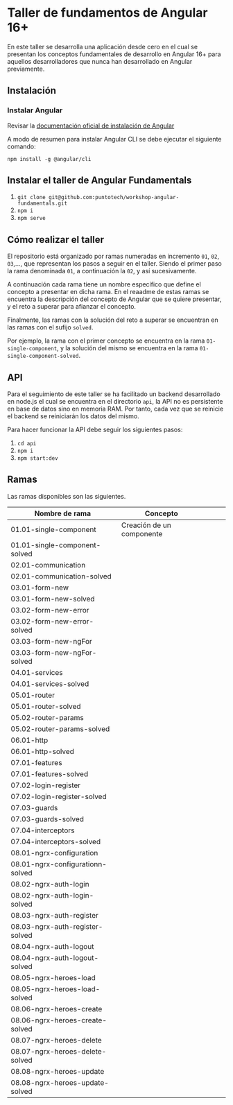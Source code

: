 # Taller de fundamentos de Angular 16+

En este taller se desarrolla una aplicación desde cero en el cual se presentan los conceptos fundamentales de desarrollo en Angular 16+ para aquellos desarrolladores que nunca han desarrollado en Angular previamente.

## Instalación

### Instalar Angular

Revisar la [documentación oficial de instalación de Angular](https://docs.angular.lat/guide/setup-local#instalar-la-cli-de-angular)

A modo de resumen para instalar Angular CLI se debe ejecutar el siguiente comando:

`npm install -g @angular/cli`

## Instalar el taller de Angular Fundamentals

1. `git clone git@github.com:puntotech/workshop-angular-fundamentals.git`
2. `npm i` 
3. `npm serve`

## Cómo realizar el taller

El repositorio está organizado por ramas numeradas en incremento `01`, `02`, `03`,..., que representan los pasos a seguir en el taller. Siendo el primer paso la rama denominada `01`, a continuación la `02`, y así sucesivamente.

A continuación cada rama tiene un nombre específico que define el concepto a presentar en dicha rama. En el reaadme de estas ramas se encuentra la descripción del concepto de Angular que se quiere presentar, y el reto a superar para afianzar el concepto.

Finalmente, las ramas con la solución del reto a superar se encuentran en las ramas con el sufijo `solved`. 

Por ejemplo, la rama con el primer concepto se encuentra en la rama `01-single-component`, y la solución del mismo se encuentra en la rama `01-single-component-solved`.

## API

Para el seguimiento de este taller se ha facilitado un backend desarrollado en node.js el cual se encuentra en el directorio `api`, la API no es persistente en base de datos sino en memoria RAM. Por tanto, cada vez que se reinicie el backend se reiniciarán los datos del mismo.

Para hacer funcionar la API debe seguir los siguientes pasos:

1. `cd api`
2. `npm i`
3. `npm start:dev`

## Ramas

Las ramas disponibles son las siguientes.

| Nombre de rama | Concepto  |  |   |   |
|---|---|---|---|---|
|  01.01-single-component  |  Creación de un componente  |   |   |   |
|  01.01-single-component-solved|   |   |   |   |
|  02.01-communication |   |   |   |   |
|  02.01-communication-solved |   |   |   |   |
|  03.01-form-new |   |   |   |   |
|  03.01-form-new-solved |   |   |   |   |
|  03.02-form-new-error |   |   |   |   |
|  03.02-form-new-error-solved |   |   |   |   |
|  03.03-form-new-ngFor |   |   |   |   |
|  03.03-form-new-ngFor-solved |   |   |   |   |
|  04.01-services |   |   |   |   |
|  04.01-services-solved |   |   |   |   |
|  05.01-router |   |   |   |   |
|  05.01-router-solved |   |   |   |   |
|  05.02-router-params |   |   |   |   |
|  05.02-router-params-solved |   |   |   |   |
|  06.01-http |   |   |   |   |
|  06.01-http-solved |   |   |   |   |
|  07.01-features |   |   |   |   |
|  07.01-features-solved |   |   |   |   |
|  07.02-login-register |   |   |   |   |
|  07.02-login-register-solved |   |   |   |   |
|  07.03-guards |   |   |   |   |
|  07.03-guards-solved |   |   |   |   |
|  07.04-interceptors |   |   |   |   |
|  07.04-interceptors-solved |   |   |   |   |
|  08.01-ngrx-configuration |   |   |   |   |
|  08.01-ngrx-configurationn-solved |   |   |   |   |
|  08.02-ngrx-auth-login |   |   |   |   |
|  08.02-ngrx-auth-login-solved |   |   |   |   |
|  08.03-ngrx-auth-register |   |   |   |   |
|  08.03-ngrx-auth-register-solved |   |   |   |   |
|  08.04-ngrx-auth-logout |   |   |   |   |
|  08.04-ngrx-auth-logout-solved |   |   |   |   |
|  08.05-ngrx-heroes-load |   |   |   |   |
|  08.05-ngrx-heroes-load-solved |   |   |   |   |
|  08.06-ngrx-heroes-create |   |   |   |   |
|  08.06-ngrx-heroes-create-solved |   |   |   |   |
|  08.07-ngrx-heroes-delete |   |   |   |   |
|  08.07-ngrx-heroes-delete-solved |   |   |   |   |
|  08.08-ngrx-heroes-update |   |   |   |   |
|  08.08-ngrx-heroes-update-solved |   |   |   |   |
